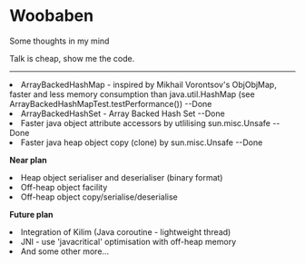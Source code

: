 # Woobaben
Some thoughts in my mind

Talk is cheap, show me the code.

---------------------
<li>ArrayBackedHashMap - inspired by Mikhail Vorontsov's ObjObjMap, faster and less memory consumption than java.util.HashMap (see ArrayBackedHashMapTest.testPerformance())  --Done 
<li>ArrayBackedHashSet - Array Backed Hash Set  --Done 
<li>Faster java object attribute accessors by utlilising sun.misc.Unsafe  --Done 
<li>Faster java heap object copy (clone) by sun.misc.Unsafe  --Done

<b>Near plan</b>
<li>Heap object serialiser and deserialiser (binary format)
<li>Off-heap object facility
<li>Off-heap object copy/serialise/deserialise

<b>Future plan</b>
<li>Integration of Kilim (Java coroutine - lightweight thread)
<li>JNI - use 'javacritical' optimisation with off-heap memory 
<li>And some other more...




